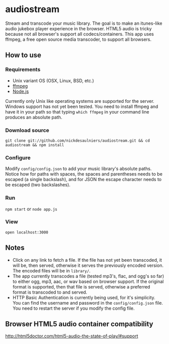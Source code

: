 # audiostream

Stream and transcode your music library.  The goal is to make an itunes-like
audio jukebox player experience in the
browser.  HTML5 audio is tricky because not all browser's support all
codecs/containers.  This app uses ffmpeg, a free open source media transcoder,
to support all browsers.

## How to use

### Requirements
* Unix variant OS (OSX, Linux, BSD, etc.)
* [ffmpeg](http://ffmpeg.org/download.html)
* [Node.js](http://nodejs.org/download/)

Currently only Unix like operating systems are supported for the server.
Windows support has not yet been tested.
You need to install ffmpeg and have it in your path so that typing
`which ffmpeg` in your command line produces an absolute path.

### Download source
`git clone git://github.com/nickdesaulniers/audiostream.git && cd audiostream && npm install`

### Configure
Modify `config/config.json` to add your music library's absolute paths.
Notice how for paths with spaces, the spaces and parentheses needs to be
escaped (a single backslash), and for JSON the escape character needs to be
escaped (two backslashes).

### Run
`npm start` or `node app.js`

### View
`open localhost:3000`

## Notes
* Click on any link to fetch a file.  If the file has not yet been transcoded, it will be, then served, otherwise it serves the previously encoded version.  The encoded files will be in `library/`.
* The app currently transcodes a file (tested mp3's, flac, and ogg's so far) to either ogg, mp3, aac, or wav based on browser support.  If the original format is supported, then that file is served, otherwise a preferred format is transcoded to and served.
* HTTP Basic Authentication is currently being used, for it's simplicity.  You can find the username and password in the `config/config.json` file.  You need to restart the server if you modify the config file.

## Browser HTML5 audio container compatibility
http://html5doctor.com/html5-audio-the-state-of-play/#support

